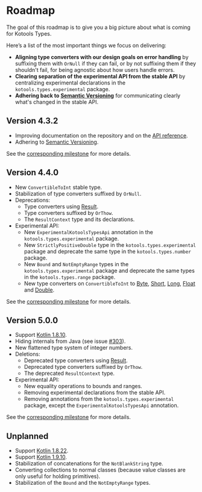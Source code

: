 # Roadmap

The goal of this roadmap is to give you a big picture about what is coming for
Kotools Types.

Here’s a list of the most important things we focus on delivering:

- **Aligning type converters with our design goals on error handling** by
  suffixing them with `OrNull` if they can fail, or by not suffixing them if
  they shouldn't fail, for being agnostic about how users handle errors.
- **Clearing separation of the experimental API from the stable API** by
  centralizing experimental declarations in the `kotools.types.experimental`
  package.
- **Adhering back to [Semantic Versioning][semantic-versioning]** for
  communicating clearly what's changed in the stable API.

## Version 4.3.2 <a id="v4.3.2"></a>

- Improving documentation on the repository and on the
  [API reference][api-reference].
- Adhering to [Semantic Versioning][semantic-versioning].

See the [corresponding milestone][milestone-4.3.2] for more details.

## Version 4.4.0 <a id="v4.4.0"></a>

- New `ConvertibleToInt` stable type.
- Stabilization of type converters suffixed by `OrNull`.
- Deprecations:
    - Type converters using [Result][kotlin.result].
    - Type converters suffixed by `OrThow`.
    - The `ResultContext` type and its declarations.
- Experimental API:
    - New `ExperimentalKotoolsTypesApi` annotation in the
      `kotools.types.experimental` package.
    - New `StrictlyPositiveDouble` type in the `kotools.types.experimental`
      package and deprecate the same type in the `kotools.types.number` package.
    - New `Bound` and `NotEmptyRange` types in the `kotools.types.experimental`
      package and deprecate the same types in the `kotools.types.range` package.
    - New type converters on `ConvertibleToInt` to [Byte][kotlin.byte],
      [Short][kotlin.short], [Long][kotlin.long], [Float][kotlin.float] and
      [Double][kotlin.double].

See the [corresponding milestone][milestone-4.4.0] for more details.

## Version 5.0.0 <a id="v5.0.0"></a>

- Support [Kotlin 1.8.10][kotlin-1.8.10].
- Hiding internals from Java (see issue [#303]).
- New flattened type system of integer numbers.
- Deletions:
    - Deprecated type converters using [Result][kotlin.result].
    - Deprecated type converters suffixed by `OrThow`.
    - The deprecated `ResultContext` type.
- Experimental API:
    - New equality operations to bounds and ranges.
    - Removing experimental declarations from the stable API.
    - Removing annotations from the `kotools.types.experimental` package, except
      the `ExperimentalKotoolsTypesApi` annotation.

See the [corresponding milestone][milestone-5.0.0] for more details.

## Unplanned

- Support [Kotlin 1.8.22][kotlin-1.8.22].
- Support [Kotlin 1.9.10][kotlin-1.9.10].
- Stabilization of concatenations for the `NotBlankString` type.
- Converting collections to normal classes (because value classes are only
  useful for holding primitives).
- Stabilization of the `Bound` and the `NotEmptyRange` types.

[#303]: https://github.com/kotools/types/issues/303
[api-reference]: https://types.kotools.org
[kotlin-1.8.10]: https://github.com/JetBrains/kotlin/releases/tag/v1.8.10
[kotlin-1.8.22]: https://github.com/JetBrains/kotlin/releases/tag/v1.8.22
[kotlin-1.9.10]: https://github.com/JetBrains/kotlin/releases/tag/v1.9.10
[kotlin.byte]: https://kotlinlang.org/api/latest/jvm/stdlib/kotlin/-byte
[kotlin.double]: https://kotlinlang.org/api/latest/jvm/stdlib/kotlin/-double
[kotlin.float]: https://kotlinlang.org/api/latest/jvm/stdlib/kotlin/-float
[kotlin.long]: https://kotlinlang.org/api/latest/jvm/stdlib/kotlin/-long
[kotlin.result]: https://kotlinlang.org/api/latest/jvm/stdlib/kotlin/-result
[kotlin.short]: https://kotlinlang.org/api/latest/jvm/stdlib/kotlin/-short
[milestone-4.3.2]: https://github.com/kotools/types/milestone/22
[milestone-4.4.0]: https://github.com/kotools/types/milestone/7
[milestone-5.0.0]: https://github.com/kotools/types/milestone/27
[semantic-versioning]: https://semver.org
